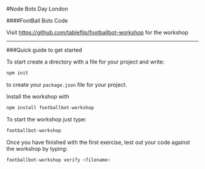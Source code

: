 #Node Bots Day London

####FootBall Bots Code

Visit https://github.com/tableflip/footballbot-workshop for the workshop

---
###Quick guide to get started

To start create a directory with a file for your project and write:

```bash
npm init
```
to create your `package.json` file for your project.

Install the workshop with

```bash
npm install footballbot-workshop
```

To start the workshop just type:

```bash
footballbot-workshop
```

Once you have finished with the first exercise, test out your code against the workshop by typing:

```bash
footballbot-workshop verify <filename>
```
